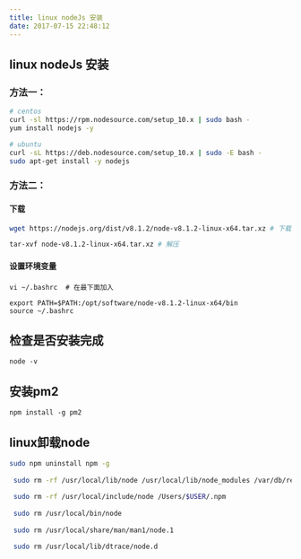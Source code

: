 ```yaml
---
title: linux nodeJs 安装
date: 2017-07-15 22:48:12
---
```

## linux nodeJs 安装
### 方法一：
```bash
# centos
curl -sl https://rpm.nodesource.com/setup_10.x | sudo bash -    
yum install nodejs -y

# ubuntu
curl -sL https://deb.nodesource.com/setup_10.x | sudo -E bash -
sudo apt-get install -y nodejs
```

### 方法二：
 
#### 下载

```bash 
wget https://nodejs.org/dist/v8.1.2/node-v8.1.2-linux-x64.tar.xz # 下载

tar-xvf node-v8.1.2-linux-x64.tar.xz # 解压 
```

#### 设置环境变量
```
vi ~/.bashrc  # 在最下面加入   

export PATH=$PATH:/opt/software/node-v8.1.2-linux-x64/bin  
source ~/.bashrc
```

## 检查是否安装完成  
```
node -v
```

## 安装pm2  
```
npm install -g pm2
```

## linux卸载node

```bash
sudo npm uninstall npm -g
 
 sudo rm -rf /usr/local/lib/node /usr/local/lib/node_modules /var/db/receipts/org.nodejs.*
 
 sudo rm -rf /usr/local/include/node /Users/$USER/.npm
 
 sudo rm /usr/local/bin/node
 
 sudo rm /usr/local/share/man/man1/node.1

 sudo rm /usr/local/lib/dtrace/node.d
```
  